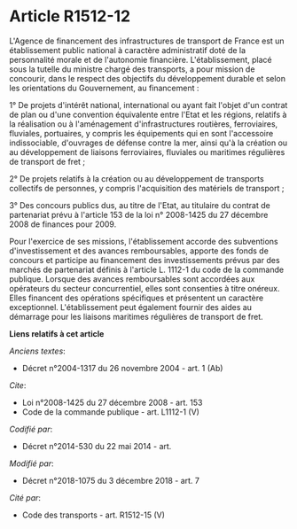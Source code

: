 # Article R1512-12

L'Agence de financement des infrastructures de transport de France est un établissement public national à caractère
administratif doté de la personnalité morale et de l'autonomie financière. L'établissement, placé sous la tutelle du ministre
chargé des transports, a pour mission de concourir, dans le respect des objectifs du développement durable et selon les
orientations du Gouvernement, au financement : 

1° De projets d'intérêt national, international ou ayant fait l'objet d'un contrat de plan ou d'une convention équivalente
entre l'Etat et les régions, relatifs à la réalisation ou à l'aménagement d'infrastructures routières, ferroviaires,
fluviales, portuaires, y compris les équipements qui en sont l'accessoire indissociable, d'ouvrages de défense contre la mer,
ainsi qu'à la création ou au développement de liaisons ferroviaires, fluviales ou maritimes régulières de transport de
fret ; 

2° De projets relatifs à la création ou au développement de transports collectifs de personnes, y compris l'acquisition des
matériels de transport ; 

3° Des concours publics dus, au titre de l'Etat, au titulaire du contrat de partenariat prévu à l'article 153 de la loi n°
2008-1425 du 27 décembre 2008 de finances pour 2009. 

Pour l'exercice de ses missions, l'établissement accorde des subventions d'investissement et des avances remboursables,
apporte des fonds de concours et participe au financement des investissements prévus par des marchés de partenariat définis à
l'article L. 1112-1 du code de la commande publique. Lorsque des avances remboursables sont accordées aux opérateurs du
secteur concurrentiel, elles sont consenties à titre onéreux. Elles financent des opérations spécifiques et présentent un
caractère exceptionnel. L'établissement peut également fournir des aides au démarrage pour les liaisons maritimes régulières
de transport de fret.

**Liens relatifs à cet article**

_Anciens textes_:

  - Décret n°2004-1317 du 26 novembre 2004 - art. 1 (Ab)

_Cite_:

  - Loi n°2008-1425 du 27 décembre 2008 - art. 153
  - Code de la commande publique - art. L1112-1 (V)

_Codifié par_:

  - Décret n°2014-530 du 22 mai 2014 - art.

_Modifié par_:

  - Décret n°2018-1075 du 3 décembre 2018 - art. 7

_Cité par_:

  - Code des transports - art. R1512-15 (V)
